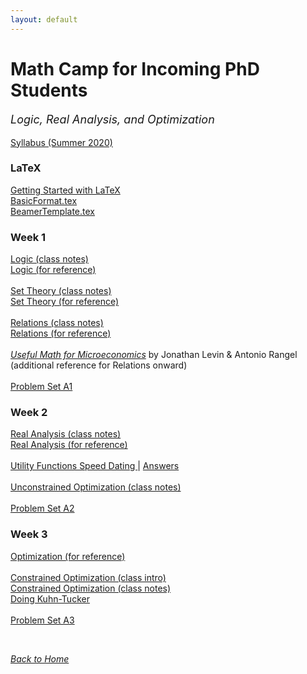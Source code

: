 ```yaml
---
layout: default
---
```


# Math Camp for Incoming PhD Students
<p style="font-size:18px;"><em>Logic, Real Analysis, and Optimization</em></p>   


[Syllabus (Summer 2020)](./mathcamp/mc_s20_syllabus.pdf)

### LaTeX
<a href="./mathcamp/Tutorial.pdf">Getting Started with LaTeX</a><br>
<a href="./mathcamp/BasicFormat.tex" download>BasicFormat.tex</a><br>
<a href="./BeamerTemplate.tex" download>BeamerTemplate.tex</a>

### Week 1
<a href="./mathcamp/1 - Logic Class.pdf">Logic (class notes)</a> <br>
<a href="./mathcamp/1 - Logic Reference.pdf">Logic (for reference)</a><br><br>
<a href="./mathcamp/2 - Sets Class.pdf">Set Theory (class notes)</a><br>
<a href="./mathcamp/2 - Sets Reference.pdf">Set Theory (for reference)</a><br><br>
<a href="./mathcamp/3 - Relations Class.pdf">Relations (class notes)</a><br>
<a href="./mathcamp/3 - Relations Reference.pdf">Relations (for reference)</a><br><br>
<a href="https://web.stanford.edu/~jdlevin/Econ%20202/UsefulMath.pdf">*Useful Math for Microeconomics*</a> by Jonathan Levin & Antonio Rangel <br>(additional reference for Relations onward)<br><br>
<a href="./mathcamp/PS A1 - Logic and Sets.pdf">Problem Set A1</a><br>

### Week 2
<a href="./mathcamp/4 - Analysis Class.pdf">Real Analysis (class notes)</a> <br>
<a href="./mathcamp/4 - Analysis Reference.pdf">Real Analysis (for reference)</a><br><br>
<a href="./mathcamp/Utility Functions Speed Dating.pdf">Utility Functions Speed Dating </a> | <a href="./mathcamp/Speed Dating Answers.pdf"> Answers</a><br><br>
<a href="./mathcamp/5 - Unconstrained Optimization Class.pdf">Unconstrained Optimization (class notes)</a><br><br>
<a href="./mathcamp/PS A2 - Analysis.pdf">Problem Set A2 </a><br>


### Week 3

<a href="./mathcamp/5-6 - Optimization Reference.pdf">Optimization (for reference)</a> <br> <br>
<a href="./mathcamp/Constrained Optimization 9_8.pdf">Constrained Optimization (class intro)</a> <br>
<a href="./mathcamp/6 - Constrained Optimization Class.pdf">Constrained Optimization (class notes) </a> <br>
<a href="./mathcamp/Constrained Optimization doing KT.pdf">Doing Kuhn-Tucker</a> <br><br>
<a href="./mathcamp/PS A3 - Optimization.pdf">Problem Set A3 </a><br>

<br>

[*Back to Home*](./)
